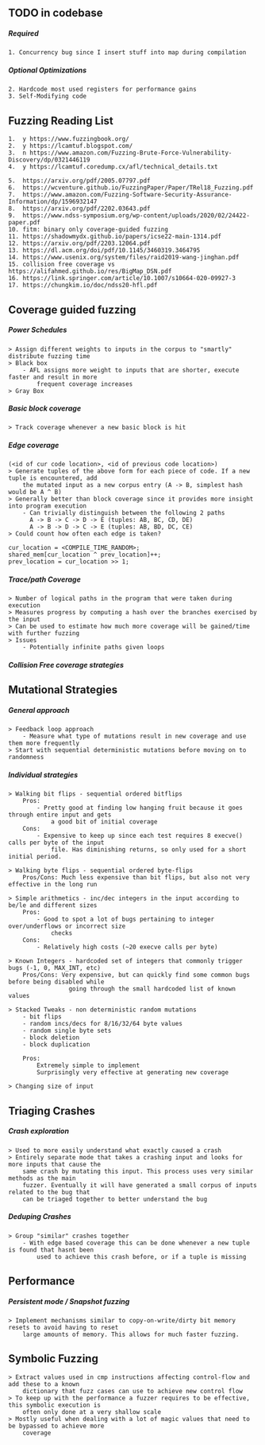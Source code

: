 ## TODO in codebase
##### Required
    1. Concurrency bug since I insert stuff into map during compilation

##### Optional Optimizations
    2. Hardcode most used registers for performance gains  
    3. Self-Modifying code  

## Fuzzing Reading List
    1.  y https://www.fuzzingbook.org/
    2.  y https://lcamtuf.blogspot.com/
    3.  n https://www.amazon.com/Fuzzing-Brute-Force-Vulnerability-Discovery/dp/0321446119
    4.  y https://lcamtuf.coredump.cx/afl/technical_details.txt

    5.  https://arxiv.org/pdf/2005.07797.pdf
    6.  https://wcventure.github.io/FuzzingPaper/Paper/TRel18_Fuzzing.pdf
    7.  https://www.amazon.com/Fuzzing-Software-Security-Assurance-Information/dp/1596932147
    8.  https://arxiv.org/pdf/2202.03643.pdf
    9.  https://www.ndss-symposium.org/wp-content/uploads/2020/02/24422-paper.pdf
    10. fitm: binary only coverage-guided fuzzing
    11. https://shadowmydx.github.io/papers/icse22-main-1314.pdf
    12. https://arxiv.org/pdf/2203.12064.pdf
    13. https://dl.acm.org/doi/pdf/10.1145/3460319.3464795
    14. https://www.usenix.org/system/files/raid2019-wang-jinghan.pdf
    15. collision free coverage vs https://alifahmed.github.io/res/BigMap_DSN.pdf
    16. https://link.springer.com/article/10.1007/s10664-020-09927-3
    17. https://chungkim.io/doc/ndss20-hfl.pdf

## Coverage guided fuzzing
##### Power Schedules
    > Assign different weights to inputs in the corpus to "smartly" distribute fuzzing time
    > Black box
        - AFL assigns more weight to inputs that are shorter, execute faster and result in more 
            frequent coverage increases
    > Gray Box

##### Basic block coverage
    > Track coverage whenever a new basic block is hit

##### Edge coverage 
    (<id of cur code location>, <id of previous code location>)
    > Generate tuples of the above form for each piece of code. If a new tuple is encountered, add
        the mutated input as a new corpus entry (A -> B, simplest hash would be A ^ B)
    > Generally better than block coverage since it provides more insight into program execution
        - Can trivially distinguish between the following 2 paths
          A -> B -> C -> D -> E (tuples: AB, BC, CD, DE)
          A -> B -> D -> C -> E (tuples: AB, BD, DC, CE)
    > Could count how often each edge is taken?

    cur_location = <COMPILE_TIME_RANDOM>;
    shared_mem[cur_location ^ prev_location]++; 
    prev_location = cur_location >> 1;

##### Trace/path Coverage
    > Number of logical paths in the program that were taken during execution
    > Measures progress by computing a hash over the branches exercised by the input
    > Can be used to estimate how much more coverage will be gained/time with further fuzzing
    > Issues
        - Potentially infinite paths given loops

##### Collision Free coverage strategies


## Mutational Strategies
##### General approach
    > Feedback loop approach
        - Measure what type of mutations result in new coverage and use them more frequently
    > Start with sequential deterministic mutations before moving on to randomness

##### Individual strategies
    > Walking bit flips - sequential ordered bitflips
        Pros:
            - Pretty good at finding low hanging fruit because it goes through entire input and gets
                a good bit of initial coverage
        Cons:
            - Expensive to keep up since each test requires 8 execve() calls per byte of the input
                file. Has diminishing returns, so only used for a short initial period.

    > Walking byte flips - sequential ordered byte-flips
        Pros/Cons: Much less expensive than bit flips, but also not very effective in the long run
    
    > Simple arithmetics - inc/dec integers in the input according to be/le and different sizes
        Pros:
            - Good to spot a lot of bugs pertaining to integer over/underflows or incorrect size
                checks
        Cons:
            - Relatively high costs (~20 execve calls per byte)
    
    > Known Integers - hardcoded set of integers that commonly trigger bugs (-1, 0, MAX_INT, etc)
        Pros/Cons: Very expensive, but can quickly find some common bugs before being disabled while
                     going through the small hardcoded list of known values

    > Stacked Tweaks - non deterministic random mutations
        - bit flips
        - random incs/decs for 8/16/32/64 byte values
        - random single byte sets
        - block deletion
        - block duplication

        Pros:
            Extremely simple to implement
            Surprisingly very effective at generating new coverage

    > Changing size of input

## Triaging Crashes
##### Crash exploration
    > Used to more easily understand what exactly caused a crash
    > Entirely separate mode that takes a crashing input and looks for more inputs that cause the
        same crash by mutating this input. This process uses very similar methods as the main
        fuzzer. Eventually it will have generated a small corpus of inputs related to the bug that
        can be triaged together to better understand the bug

##### Deduping Crashes
    > Group "similar" crashes together
        - With edge based coverage this can be done whenever a new tuple is found that hasnt been
            used to achieve this crash before, or if a tuple is missing
    

## Performance
##### Persistent mode / Snapshot fuzzing
    > Implement mechanisms similar to copy-on-write/dirty bit memory resets to avoid having to reset
        large amounts of memory. This allows for much faster fuzzing.

## Symbolic Fuzzing
    > Extract values used in cmp instructions affecting control-flow and add these to a known
        dictionary that fuzz cases can use to achieve new control flow
    > To keep up with the performance a fuzzer requires to be effective, this symbolic execution is
        often only done at a very shallow scale
    > Mostly useful when dealing with a lot of magic values that need to be bypassed to achieve more
        coverage

